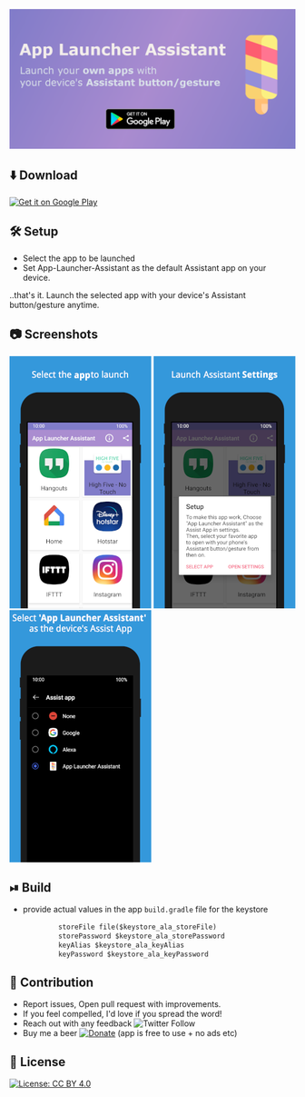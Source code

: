 ![Feature graphic](listing/feature_graphic.png)

## ⬇️ Download
[<img src="https://play.google.com/intl/en_us/badges/images/generic/en-play-badge.png" alt="Get it on Google Play" height="100">][google-play-link]

## 🛠 Setup

- Select the app to be launched 
- Set App-Launcher-Assistant as the default Assistant app on your device.

..that's it. Launch the selected app with your device's Assistant button/gesture anytime.

## 📷 Screenshots

![Screenshot](listing/screenshots/screenshot_1_small.png)
![Screenshot](listing/screenshots/screenshot_2_small.png)
![Screenshot](listing/screenshots/screenshot_3_small.png)


## ⏯ Build
- provide actual values in the app `build.gradle` file for the keystore 
```
            storeFile file($keystore_ala_storeFile)
            storePassword $keystore_ala_storePassword
            keyAlias $keystore_ala_keyAlias
            keyPassword $keystore_ala_keyPassword
```

## 👬 Contribution

- Report issues, Open pull request with improvements.
- If you feel compelled, I'd love if you spread the word!
- Reach out with any feedback ![Twitter Follow](https://img.shields.io/twitter/follow/vinayw?style=social)
- Buy me a beer [![Donate](https://img.shields.io/badge/Donate-PayPal-green.svg)](https://www.paypal.me/vinaywadhwa) (app is free to use + no ads etc)

## 🏅 License

[![License: CC BY 4.0](https://img.shields.io/badge/License-CC%20BY%204.0-lightgrey.svg)](https://creativecommons.org/licenses/by/4.0/)


[google-play-link]: https://play.google.com/store/apps/details?id=com.vwap.app_launcher_assistant&referrer=utm_source%3DGitHub%26utm_campaign%3DREADME
[f-droid-link]: https://f-droid.org/app/com.vwap.app_launcher_assistant
